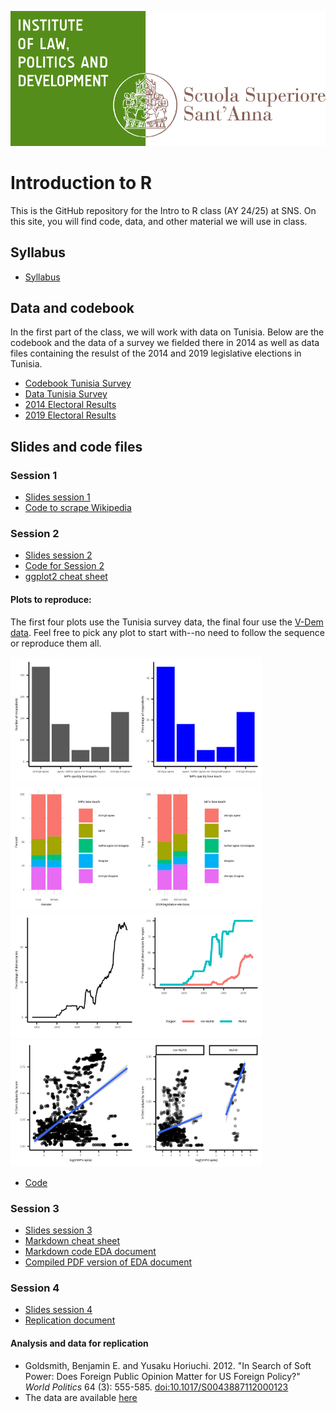![](dirpolis_logo_eng.png)

# Introduction to R
This is the GitHub repository for the Intro to R class (AY 24/25) at SNS. On this site, you will find code, data, and other material we will use in class.
## Syllabus
- [Syllabus](Intro_to_R_Syllabus.pdf)
## Data and codebook
In the first part of the class, we will work with data on Tunisia. Below are the codebook and the data of a survey we fielded there in 2014 as well as data files containing the resulst of the 2014 and 2019 legislative elections in Tunisia. 
- [Codebook Tunisia Survey](Codebook-TUN-Survey.pdf)
- [Data Tunisia Survey](tunisia_survey.csv)
- [2014 Electoral Results](res2014.csv)
- [2019 Electoral Results](res2019.csv)
## Slides and code files
### Session 1
- [Slides session 1](Session-1.pdf)
- [Code to scrape Wikipedia](Scrape-Wikipedia.R)
### Session 2
- [Slides session 2](Session-2.pdf)
- [Code for Session 2](Session-2-code.R)
- [ggplot2 cheat sheet](https://github.com/rstudio/cheatsheets/blob/main/data-visualization.pdf)
#### Plots to reproduce:

The first four plots use the Tunisia survey data, the final four use the [V-Dem data](https://github.com/vdeminstitute/vdemdata). Feel free to pick any plot to start with--no need to follow the sequence or reproduce them all. 

<img src="MPs_lose_touch.jpg" style="width:40%;"/><img src="MPs_lose_touch_perc.jpg" style="width:40%;"/>
<img src="MPs_lose_touch_gender.jpg" style="width:40%;"/><img src="MPs_lose_touch_voted.jpg" style="width:40%;"/>
<img src="Perc_dem.jpg" style="width:40%;"/><img src="Perc_dem_reg.jpg" style="width:40%;"/>
<img src="Dem_dev.jpg" style="width:40%;"/><img src="Dem_dev_reg.jpg" style="width:40%;"/>

- [Code](plot_code.R)
  
### Session 3
- [Slides session 3](Session-3.pdf)
- [Markdown cheat sheet](https://github.com/rstudio/cheatsheets/raw/main/rmarkdown-2.0.pdf)
- [Markdown code EDA document](EDA.Rmd)
- [Compiled PDF version of EDA document](EDA.pdf)

### Session 4
- [Slides session 4](Session-4.pdf)
- [Replication document](Replication1.pdf)

#### Analysis and data for replication
-  Goldsmith, Benjamin E. and Yusaku Horiuchi. 2012. "In Search of Soft Power: Does Foreign Public Opinion Matter for US Foreign Policy?" *World Politics* 64 (3): 555-585. [doi:10.1017/S0043887112000123](https://www.cambridge.org/core/journals/world-politics/article/in-search-of-soft-power-does-foreign-public-opinion-matter-for-us-foreign-policy/0C9DB5A0FB1EF43767932DE4E2C4DCEF)
-  The data are available [here](https://github.com/joshuaalley/cross-sectional-ols)
